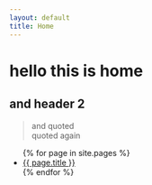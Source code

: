 ```yaml
---
layout: default
title: Home
---
```



# hello this is home
## and header 2

> and quoted  
> quoted again


<ul>
{% for page in site.pages %}
  <li><a href="{{ page.url }}">{{ page.title }}</a></li>
{% endfor %}
</ul>